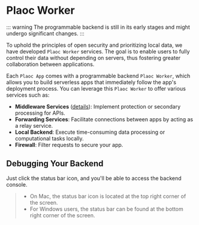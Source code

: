 # Plaoc Worker

::: warning
The programmable backend is still in its early stages and might undergo significant changes.
:::

To uphold the principles of open security and prioritizing local data, we have developed `Plaoc Worker` services. The goal is to enable users to fully control their data without depending on servers, thus fostering greater collaboration between applications.

Each `Plaoc App` comes with a programmable backend `Plaoc Worker`, which allows you to build serverless apps that immediately follow the app's deployment process. You can leverage this `Plaoc Worker` to offer various services such as:

- **Middleware Services** ([details](./middleware.md)): Implement protection or secondary processing for APIs.
- **Forwarding Services**: Facilitate connections between apps by acting as a relay service.
- **Local Backend**: Execute time-consuming data processing or computational tasks locally.
- **Firewall**: Filter requests to secure your app.

## Debugging Your Backend

Just click the status bar icon, and you'll be able to access the backend console.

> - On Mac, the status bar icon is located at the top right corner of the screen.
> - For Windows users, the status bar can be found at the bottom right corner of the screen.
